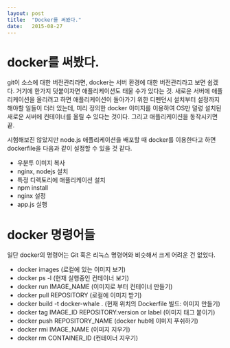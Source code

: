 ```yaml
---
layout: post
title:  "Docker를 써봤다."
date:   2015-08-27
---
```


# docker를 써봤다.

git이 소스에 대한 버전관리라면, docker는 서버 환경에 대한 버전관리라고 보면 쉽겠다. 거기에 한가지 덧붙이자면 애플리케이션도 태울 수가 있다는 것. 새로운 서버에 애플리케이션을 올리려고 하면 애플리케이션이 돌아가기 위한 디펜던시 설치부터 설정까지 해야할 일들이 더러 있는데, 미리 정의한 docker 이미지를 이용하여 OS만 덜렁 설치된 새로운 서버에 컨테이너를 올릴 수 있다는 것이다. 그리고 애플리케이션을 동작시키면 끝. 

시험해보진 않았지만 node.js 애플리케이션을 배포할 때 docker를 이용한다고 하면 dockerfile을 다음과 같이 설정할 수 있을 것 같다. 

* 우분투 이미지 복사
* nginx, nodejs 설치
* 특정 디렉토리에 애플리케이션 설치
* npm install
* nginx 설정
* app.js 실행

# docker 명령어들

일단 docker의 명령어는 Git 혹은 리눅스 명령어와 비슷해서 크게 어려운 건 없었다.

* docker images (로컬에 있는 이미지 보기)
* docker ps -l (현재 실행중인 컨테이너 보기)
* docker run IMAGE_NAME (이미지로 부터 컨테이너 만들기)
* docker pull REPOSITORY (로컬에 이미지 받기)
* docker build -t docker-whale . (현재 위치의 Dockerfile 빌드: 이미지 만들기)
* docker tag IMAGE_ID REPOSITORY:version or label (이미지 태그 붙이기)
* docker push REPOSITORY_NAME (docker hub에 이미지 푸쉬하기)
* docker rmi IMAGE_NAME (이미지 지우기)
* docker rm CONTAINER_ID (컨테이너 지우기)


